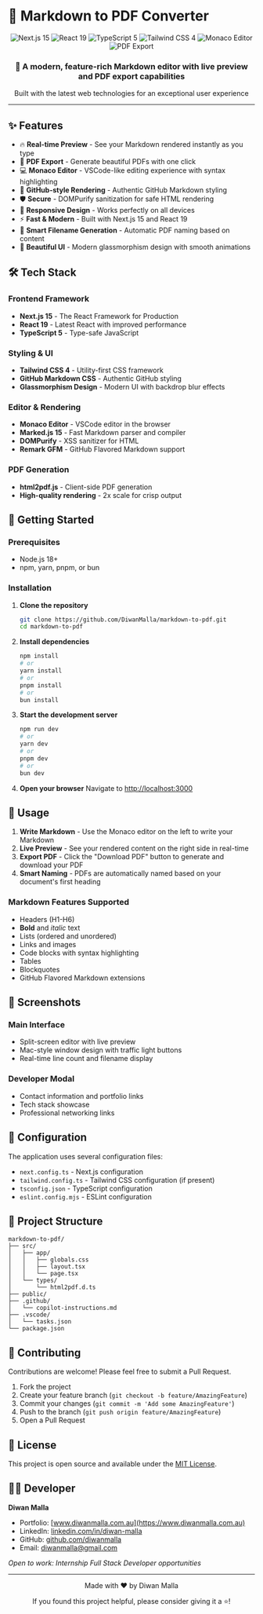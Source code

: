 # 📝 Markdown to PDF Converter

<div align="center">
  <img src="https://img.shields.io/badge/Next.js-15-black?style=for-the-badge&logo=next.js&logoColor=white" alt="Next.js 15" />
  <img src="https://img.shields.io/badge/React-19-61DAFB?style=for-the-badge&logo=react&logoColor=black" alt="React 19" />
  <img src="https://img.shields.io/badge/TypeScript-5-3178C6?style=for-the-badge&logo=typescript&logoColor=white" alt="TypeScript 5" />
  <img src="https://img.shields.io/badge/Tailwind%20CSS-4-38B2AC?style=for-the-badge&logo=tailwind-css&logoColor=white" alt="Tailwind CSS 4" />
  <img src="https://img.shields.io/badge/Monaco%20Editor-Latest-007ACC?style=for-the-badge&logo=visual-studio-code&logoColor=white" alt="Monaco Editor" />
  <img src="https://img.shields.io/badge/PDF%20Export-html2pdf.js-FF6B6B?style=for-the-badge" alt="PDF Export" />
</div>

<div align="center">
  <h3>🚀 A modern, feature-rich Markdown editor with live preview and PDF export capabilities</h3>
  <p>Built with the latest web technologies for an exceptional user experience</p>
</div>

---

## ✨ Features

- 🔥 **Real-time Preview** - See your Markdown rendered instantly as you type
- 📄 **PDF Export** - Generate beautiful PDFs with one click
- 💻 **Monaco Editor** - VSCode-like editing experience with syntax highlighting
- 🎨 **GitHub-style Rendering** - Authentic GitHub Markdown styling
- 🛡️ **Secure** - DOMPurify sanitization for safe HTML rendering
- 📱 **Responsive Design** - Works perfectly on all devices
- ⚡ **Fast & Modern** - Built with Next.js 15 and React 19
- 🎯 **Smart Filename Generation** - Automatic PDF naming based on content
- 🌈 **Beautiful UI** - Modern glassmorphism design with smooth animations

## 🛠️ Tech Stack

### Frontend Framework

- **Next.js 15** - The React Framework for Production
- **React 19** - Latest React with improved performance
- **TypeScript 5** - Type-safe JavaScript

### Styling & UI

- **Tailwind CSS 4** - Utility-first CSS framework
- **GitHub Markdown CSS** - Authentic GitHub styling
- **Glassmorphism Design** - Modern UI with backdrop blur effects

### Editor & Rendering

- **Monaco Editor** - VSCode editor in the browser
- **Marked.js 15** - Fast Markdown parser and compiler
- **DOMPurify** - XSS sanitizer for HTML
- **Remark GFM** - GitHub Flavored Markdown support

### PDF Generation

- **html2pdf.js** - Client-side PDF generation
- **High-quality rendering** - 2x scale for crisp output

## 🚀 Getting Started

### Prerequisites

- Node.js 18+
- npm, yarn, pnpm, or bun

### Installation

1. **Clone the repository**

   ```bash
   git clone https://github.com/DiwanMalla/markdown-to-pdf.git
   cd markdown-to-pdf
   ```

2. **Install dependencies**

   ```bash
   npm install
   # or
   yarn install
   # or
   pnpm install
   # or
   bun install
   ```

3. **Start the development server**

   ```bash
   npm run dev
   # or
   yarn dev
   # or
   pnpm dev
   # or
   bun dev
   ```

4. **Open your browser**
   Navigate to [http://localhost:3000](http://localhost:3000)

## 📖 Usage

1. **Write Markdown** - Use the Monaco editor on the left to write your Markdown
2. **Live Preview** - See your rendered content on the right side in real-time
3. **Export PDF** - Click the "Download PDF" button to generate and download your PDF
4. **Smart Naming** - PDFs are automatically named based on your document's first heading

### Markdown Features Supported

- Headers (H1-H6)
- **Bold** and _italic_ text
- Lists (ordered and unordered)
- Links and images
- Code blocks with syntax highlighting
- Tables
- Blockquotes
- GitHub Flavored Markdown extensions

## 🎨 Screenshots

### Main Interface

- Split-screen editor with live preview
- Mac-style window design with traffic light buttons
- Real-time line count and filename display

### Developer Modal

- Contact information and portfolio links
- Tech stack showcase
- Professional networking links

## 🔧 Configuration

The application uses several configuration files:

- `next.config.ts` - Next.js configuration
- `tailwind.config.ts` - Tailwind CSS configuration (if present)
- `tsconfig.json` - TypeScript configuration
- `eslint.config.mjs` - ESLint configuration

## 📁 Project Structure

```
markdown-to-pdf/
├── src/
│   ├── app/
│   │   ├── globals.css
│   │   ├── layout.tsx
│   │   └── page.tsx
│   └── types/
│       └── html2pdf.d.ts
├── public/
├── .github/
│   └── copilot-instructions.md
├── .vscode/
│   └── tasks.json
└── package.json
```

## 🤝 Contributing

Contributions are welcome! Please feel free to submit a Pull Request.

1. Fork the project
2. Create your feature branch (`git checkout -b feature/AmazingFeature`)
3. Commit your changes (`git commit -m 'Add some AmazingFeature'`)
4. Push to the branch (`git push origin feature/AmazingFeature`)
5. Open a Pull Request

## 📄 License

This project is open source and available under the [MIT License](LICENSE).

## 👨‍💻 Developer

**Diwan Malla**

- Portfolio: [www.diwanmalla.com.au](https://www.diwanmalla.com.au)
- LinkedIn: [linkedin.com/in/diwan-malla](https://www.linkedin.com/in/diwan-malla/)
- GitHub: [github.com/diwanmalla](https://github.com/diwanmalla)
- Email: diwanmalla@gmail.com

_Open to work: Internship Full Stack Developer opportunities_

---

<div align="center">
  <p>Made with ❤️ by Diwan Malla</p>
  <p>If you found this project helpful, please consider giving it a ⭐!</p>
</div>
